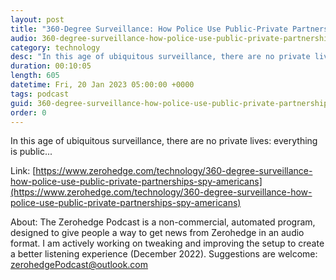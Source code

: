 ```yaml
---
layout: post
title: "360-Degree Surveillance: How Police Use Public-Private Partnerships To Spy On Americans"
audio: 360-degree-surveillance-how-police-use-public-private-partnerships-spy-americans-0
category: technology
desc: "In this age of ubiquitous surveillance, there are no private lives: everything is public..."
duration: 00:10:05
length: 605
datetime: Fri, 20 Jan 2023 05:00:00 +0000
tags: podcast
guid: 360-degree-surveillance-how-police-use-public-private-partnerships-spy-americans-0
order: 0
---
```

In this age of ubiquitous surveillance, there are no private lives: everything is public...

Link: [https://www.zerohedge.com/technology/360-degree-surveillance-how-police-use-public-private-partnerships-spy-americans](https://www.zerohedge.com/technology/360-degree-surveillance-how-police-use-public-private-partnerships-spy-americans)

About: The Zerohedge Podcast is a non-commercial, automated program, designed to give people a way to get news from Zerohedge in an audio format.  I am actively working on tweaking and improving the setup to create a better listening experience (December 2022).  Suggestions are welcome: [zerohedgePodcast@outlook.com](mailto:zerohedgePodcast@outlook.com)
